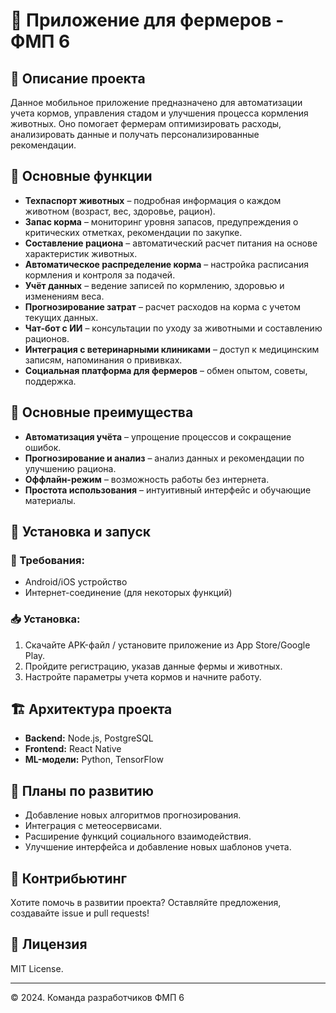 # 📱 Приложение для фермеров - ФМП 6

## 🐄 Описание проекта
Данное мобильное приложение предназначено для автоматизации учета кормов, управления стадом и улучшения процесса кормления животных. Оно помогает фермерам оптимизировать расходы, анализировать данные и получать персонализированные рекомендации.

## 🎯 Основные функции
- **Техпаспорт животных** – подробная информация о каждом животном (возраст, вес, здоровье, рацион).
- **Запас корма** – мониторинг уровня запасов, предупреждения о критических отметках, рекомендации по закупке.
- **Составление рациона** – автоматический расчет питания на основе характеристик животных.
- **Автоматическое распределение корма** – настройка расписания кормления и контроля за подачей.
- **Учёт данных** – ведение записей по кормлению, здоровью и изменениям веса.
- **Прогнозирование затрат** – расчет расходов на корма с учетом текущих данных.
- **Чат-бот с ИИ** – консультации по уходу за животными и составлению рационов.
- **Интеграция с ветеринарными клиниками** – доступ к медицинским записям, напоминания о прививках.
- **Социальная платформа для фермеров** – обмен опытом, советы, поддержка.

## 🚀 Основные преимущества
- **Автоматизация учёта** – упрощение процессов и сокращение ошибок.
- **Прогнозирование и анализ** – анализ данных и рекомендации по улучшению рациона.
- **Оффлайн-режим** – возможность работы без интернета.
- **Простота использования** – интуитивный интерфейс и обучающие материалы.

## 🔧 Установка и запуск
### 📌 Требования:
- Android/iOS устройство
- Интернет-соединение (для некоторых функций)

### 📥 Установка:
1. Скачайте APK-файл / установите приложение из App Store/Google Play.
2. Пройдите регистрацию, указав данные фермы и животных.
3. Настройте параметры учета кормов и начните работу.

## 🏗 Архитектура проекта
- **Backend:** Node.js, PostgreSQL
- **Frontend:** React Native
- **ML-модели:** Python, TensorFlow

## 📌 Планы по развитию
- Добавление новых алгоритмов прогнозирования.
- Интеграция с метеосервисами.
- Расширение функций социального взаимодействия.
- Улучшение интерфейса и добавление новых шаблонов учета.

## 🤝 Контрибьютинг
Хотите помочь в развитии проекта? Оставляйте предложения, создавайте issue и pull requests!

## 📜 Лицензия
MIT License.

---
© 2024. Команда разработчиков ФМП 6
